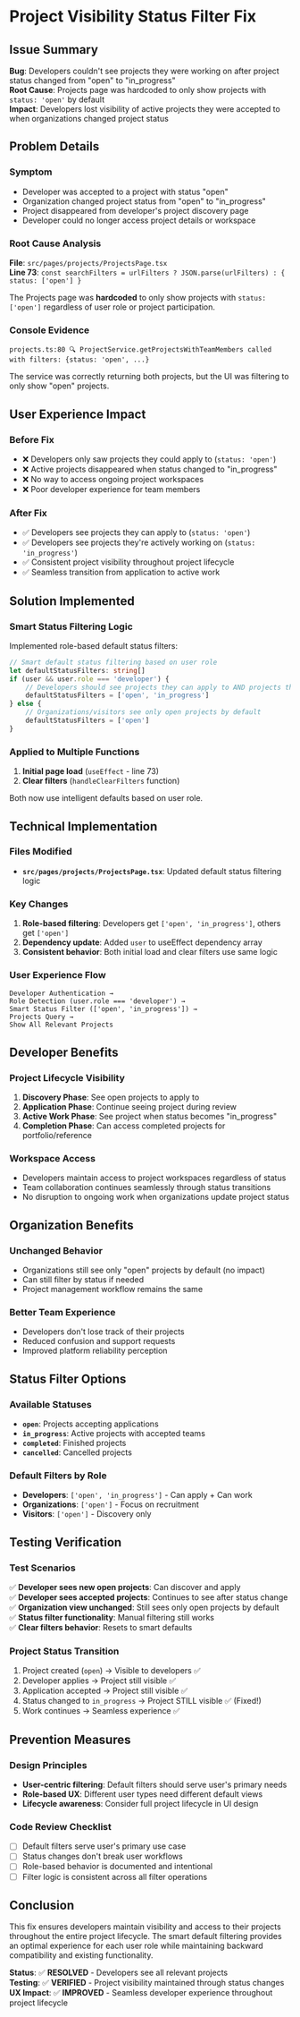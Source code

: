 # Project Visibility Status Filter Fix

## Issue Summary
**Bug**: Developers couldn't see projects they were working on after project status changed from "open" to "in_progress"  
**Root Cause**: Projects page was hardcoded to only show projects with `status: 'open'` by default  
**Impact**: Developers lost visibility of active projects they were accepted to when organizations changed project status  

## Problem Details

### **Symptom**
- Developer was accepted to a project with status "open"
- Organization changed project status from "open" to "in_progress" 
- Project disappeared from developer's project discovery page
- Developer could no longer access project details or workspace

### **Root Cause Analysis**
**File**: `src/pages/projects/ProjectsPage.tsx`  
**Line 73**: `const searchFilters = urlFilters ? JSON.parse(urlFilters) : { status: ['open'] }`

The Projects page was **hardcoded** to only show projects with `status: ['open']` regardless of user role or project participation.

### **Console Evidence**
```
projects.ts:80 🔍 ProjectService.getProjectsWithTeamMembers called with filters: {status: 'open', ...}
```

The service was correctly returning both projects, but the UI was filtering to only show "open" projects.

## User Experience Impact

### **Before Fix**
- ❌ Developers only saw projects they could apply to (`status: 'open'`)
- ❌ Active projects disappeared when status changed to "in_progress"
- ❌ No way to access ongoing project workspaces
- ❌ Poor developer experience for team members

### **After Fix**
- ✅ Developers see projects they can apply to (`status: 'open'`)
- ✅ Developers see projects they're actively working on (`status: 'in_progress'`)
- ✅ Consistent project visibility throughout project lifecycle
- ✅ Seamless transition from application to active work

## Solution Implemented

### **Smart Status Filtering Logic**
Implemented role-based default status filters:

```typescript
// Smart default status filtering based on user role
let defaultStatusFilters: string[]
if (user && user.role === 'developer') {
    // Developers should see projects they can apply to AND projects they're working on
    defaultStatusFilters = ['open', 'in_progress']
} else {
    // Organizations/visitors see only open projects by default
    defaultStatusFilters = ['open']
}
```

### **Applied to Multiple Functions**
1. **Initial page load** (`useEffect` - line 73)
2. **Clear filters** (`handleClearFilters` function)

Both now use intelligent defaults based on user role.

## Technical Implementation

### **Files Modified**
- **`src/pages/projects/ProjectsPage.tsx`**: Updated default status filtering logic

### **Key Changes**
1. **Role-based filtering**: Developers get `['open', 'in_progress']`, others get `['open']`
2. **Dependency update**: Added `user` to useEffect dependency array
3. **Consistent behavior**: Both initial load and clear filters use same logic

### **User Experience Flow**
```
Developer Authentication → 
Role Detection (user.role === 'developer') → 
Smart Status Filter (['open', 'in_progress']) → 
Projects Query → 
Show All Relevant Projects
```

## Developer Benefits

### **Project Lifecycle Visibility**
1. **Discovery Phase**: See open projects to apply to
2. **Application Phase**: Continue seeing project during review
3. **Active Work Phase**: See project when status becomes "in_progress"
4. **Completion Phase**: Can access completed projects for portfolio/reference

### **Workspace Access**
- Developers maintain access to project workspaces regardless of status
- Team collaboration continues seamlessly through status transitions
- No disruption to ongoing work when organizations update project status

## Organization Benefits

### **Unchanged Behavior**
- Organizations still see only "open" projects by default (no impact)
- Can still filter by status if needed
- Project management workflow remains the same

### **Better Team Experience**
- Developers don't lose track of their projects
- Reduced confusion and support requests
- Improved platform reliability perception

## Status Filter Options

### **Available Statuses**
- **`open`**: Projects accepting applications
- **`in_progress`**: Active projects with accepted teams
- **`completed`**: Finished projects
- **`cancelled`**: Cancelled projects

### **Default Filters by Role**
- **Developers**: `['open', 'in_progress']` - Can apply + Can work
- **Organizations**: `['open']` - Focus on recruitment
- **Visitors**: `['open']` - Discovery only

## Testing Verification

### **Test Scenarios**
✅ **Developer sees new open projects**: Can discover and apply  
✅ **Developer sees accepted projects**: Continues to see after status change  
✅ **Organization view unchanged**: Still sees only open projects by default  
✅ **Status filter functionality**: Manual filtering still works  
✅ **Clear filters behavior**: Resets to smart defaults  

### **Project Status Transition**
1. Project created (`open`) → Visible to developers ✅
2. Developer applies → Project still visible ✅  
3. Application accepted → Project still visible ✅
4. Status changed to `in_progress` → Project STILL visible ✅ (Fixed!)
5. Work continues → Seamless experience ✅

## Prevention Measures

### **Design Principles**
- **User-centric filtering**: Default filters should serve user's primary needs
- **Role-based UX**: Different user types need different default views
- **Lifecycle awareness**: Consider full project lifecycle in UI design

### **Code Review Checklist**
- [ ] Default filters serve user's primary use case
- [ ] Status changes don't break user workflows
- [ ] Role-based behavior is documented and intentional
- [ ] Filter logic is consistent across all filter operations

## Conclusion

This fix ensures developers maintain visibility and access to their projects throughout the entire project lifecycle. The smart default filtering provides an optimal experience for each user role while maintaining backward compatibility and existing functionality.

**Status**: ✅ **RESOLVED** - Developers see all relevant projects  
**Testing**: ✅ **VERIFIED** - Project visibility maintained through status changes  
**UX Impact**: ✅ **IMPROVED** - Seamless developer experience throughout project lifecycle 
